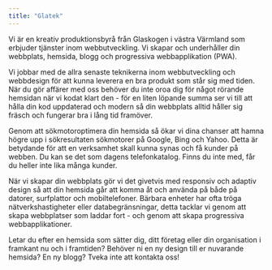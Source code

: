 ```yaml
---
title: "Glatek"
---
```


Vi är en kreativ produktionsbyrå från Glaskogen i västra Värmland som erbjuder tjänster inom webbutveckling. Vi skapar och underhåller din webbplats, hemsida, blogg och progressiva webbapplikation (PWA).

Vi jobbar med de allra senaste teknikerna inom webbutveckling och webbdesign för att kunna leverera en bra produkt som står sig med tiden. När du gör affärer med oss behöver du inte oroa dig för något rörande hemsidan när vi kodat klart den - för en liten löpande summa ser vi till att hålla din kod uppdaterad och modern så din webbplats alltid håller sig fräsch och fungerar bra i lång tid framöver.

Genom att sökmotoroptimera din hemsida så ökar vi dina chanser att hamna högre upp i sökresultaten sökmotorer på Google, Bing och Yahoo. Detta är betydande för att en verksamhet skall kunna synas och få kunder på webben. Du kan se det som dagens telefonkatalog. Finns du inte med, får du heller inte lika många kunder.

När vi skapar din webbplats gör vi det givetvis med responsiv och adaptiv design så att din hemsida går att komma åt och använda på både på datorer, surfplattor och mobiltelefoner. Bärbara enheter har ofta tröga nätverkshastigheter eller databegränsningar, detta tacklar vi genom att skapa webbplatser som laddar fort - och genom att skapa progressiva webbapplikationer.

Letar du efter en hemsida som sätter dig, ditt företag eller din organisation i framkant nu och i framtiden? Behöver ni en ny design till er nuvarande hemsida? En ny blogg? Tveka inte att kontakta oss!
